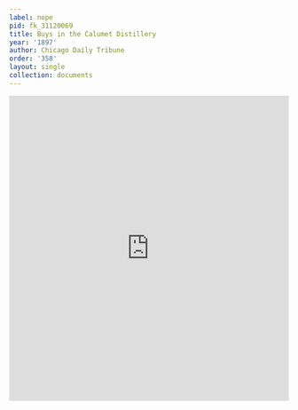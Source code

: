 ```yaml
---
label: nope
pid: fk_31120069
title: Buys in the Calumet Distillery
year: '1897'
author: Chicago Daily Tribune
order: '358'
layout: single
collection: documents
---
```

<iframe src="https://northwestern.app.box.com/embed/s/q4h8eg1ntx7q481zeof7wilg2j70n5gx?sortColumn=date&view=list" width="100%" height="550" frameborder="0" allowfullscreen webkitallowfullscreen msallowfullscreen></iframe>
